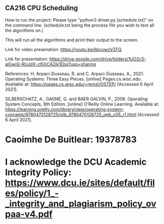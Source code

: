 ## CA216 CPU Scheduling

How to run the project:
Please type "python3 driver.py [schedule.txt]" on the command line.
(schedule.txt being the process file you wish to test all the algorithms on.)

This will run all the algorithms and print their output to the screen.

Link for video presenation:
https://youtu.be/IbjcowzVZFQ

Link for presentation:
https://drive.google.com/drive/folders/1UO2c5-alGwjQ-RUJdX-zI5GCA2ik1Ebq?usp=sharing

References:
H. Arpaci-Dusseau, R. and C. Arpaci-Dusseau, A., 2021. Operating Systems: Three Easy Pieces. [online] Pages.cs.wisc.edu. Available at: <https://pages.cs.wisc.edu/~remzi/OSTEP/> [Accessed 6 April 2021].

SILBERSCHATZ, A., GAGNE, G. and BAER GALVIN, P., 2008. Operating System Concepts, 8th Edition. [online] O’Reilly Online Learning. Available at: <https://learning.oreilly.com/library/view/operating-system-concepts/9780470128725/silb_9780470128725_oeb_c05_r1.html> [Accessed 6 April 2021].

# Caoimhe De Buitlear: 19378783
# I acknowledge the DCU Academic Integrity Policy: https://www.dcu.ie/sites/default/files/policy/1_-_integrity_and_plagiarism_policy_ovpaa-v4.pdf
